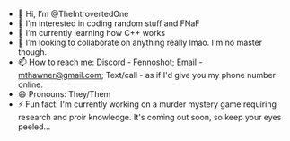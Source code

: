 - 👋 Hi, I’m @TheIntrovertedOne
- 👀 I’m interested in coding random stuff and FNaF
- 🌱 I’m currently learning how C++ works
- 💞️ I’m looking to collaborate on anything really lmao. I'm no master though.
- 📫 How to reach me: Discord - Fennoshot; Email - mthawner@gmail.com; Text/call - as if I'd give you my phone number online.
- 😄 Pronouns: They/Them
- ⚡ Fun fact: I'm currently working on a murder mystery game requiring research and proir knowledge. It's coming out soon, so keep your eyes peeled...
